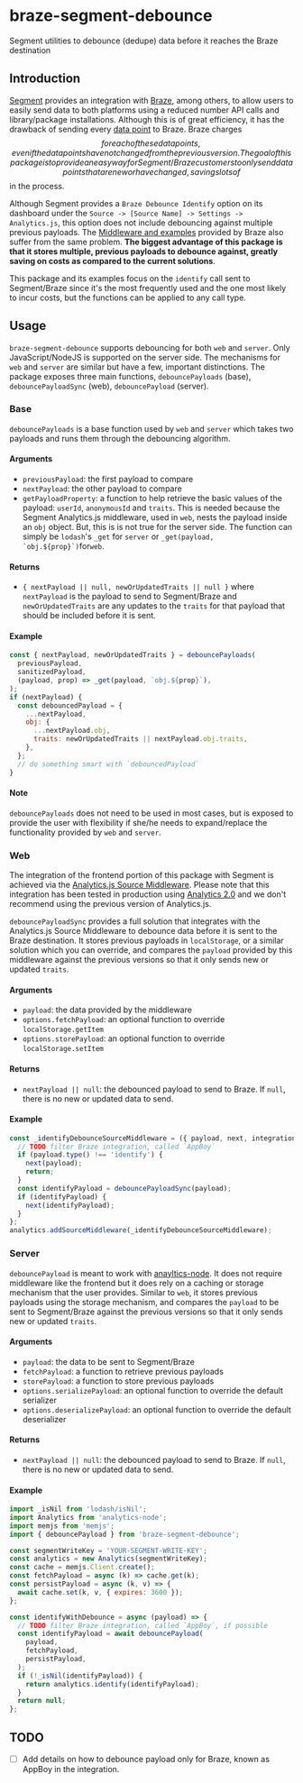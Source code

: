 # braze-segment-debounce

Segment utilities to debounce (dedupe) data before it reaches the Braze destination

## Introduction

[Segment](https://segment.com/) provides an integration with
[Braze](https://www.braze.com/), among others, to allow users to easily
send data to both platforms using a reduced number API calls and
library/package installations. Although this is of great efficiency, it has
the drawback of sending every [data
point](https://www.braze.com/docs/user_guide/onboarding_with_braze/data_points/)
to Braze. Braze charges $$ for each of these data points, even if the data
points have not changed from the previous version. The goal of this package
is to provide an easy way for Segment/Braze customers to only send data
points that are new or have changed, savings lots of $$ in the process.

Although Segment provides a `Braze Debounce Identify` option on its
dashboard under the `Source -> [Source Name] -> Settings -> Analytics.js`,
this option does not include debouncing against multiple previous payloads.
The [Middleware and examples](https://github.com/segmentio/segment-braze-mobile-middleware)
provided by Braze also suffer from the same problem. **The biggest
advantage of this package is that it stores multiple, previous payloads to
debounce against, greatly saving on costs as compared to the current
solutions**.

This package and its examples focus on the `identify` call sent to
Segment/Braze since it's the most frequently used and the one most likely
to incur costs, but the functions can be applied to any call type.

## Usage

`braze-segment-debounce` supports debouncing for both `web` and `server`. Only
JavaScript/NodeJS is supported on the server side. The mechanisms for `web`
and `server` are similar but have a few, important distinctions. The
package exposes three main functions, `debouncePayloads` (base),
`debouncePayloadSync` (web), `debouncePayload` (server).

### Base

`debouncePayloads` is a base function used by `web` and `server` which takes
two payloads and runs them through the debouncing algorithm.

#### Arguments

- `previousPayload`: the first payload to compare
- `nextPayload`: the other payload to compare
- `getPayloadProperty`: a function to help retrieve the basic values of
  the payload: `userId`, `anonymousId` and `traits`. This is needed because
  the Segment Analytics.js middleware, used in `web`, nests the payload
  inside an `obj` object. But, this is is not true for the server side. The
  function can simply be `lodash`'s `_get` for `server` or `` _get(payload, `obj.${prop}`) ``for`web`.

#### Returns

- `{ nextPayload || null, newOrUpdatedTraits || null }` where
  `nextPayload` is the payload to send to Segment/Braze and
  `newOrUpdatedTraits` are any updates to the `traits` for that payload
  that should be included before it is sent.

#### Example

```js
const { nextPayload, newOrUpdatedTraits } = debouncePayloads(
  previousPayload,
  sanitizedPayload,
  (payload, prop) => _get(payload, `obj.${prop}`),
);
if (nextPayload) {
  const debouncedPayload = {
    ...nextPayload,
    obj: {
      ...nextPayload.obj,
      traits: newOrUpdatedTraits || nextPayload.obj.traits,
    },
  };
  // do something smart with `debouncedPayload`
}
```

#### Note

`debouncePayloads` does not need to be used in most cases, but is exposed to
provide the user with flexibility if she/he needs to expand/replace the
functionality provided by `web` and `server`.

### Web

The integration of the frontend portion of this package with Segment is
achieved via the [Analytics.js
Source Middleware](https://segment.com/docs/connections/sources/catalog/libraries/website/javascript/middleware/#using-source-middlewares).
Please note that this integration has been tested in production using
[Analytics
2.0](https://segment.com/docs/connections/sources/catalog/libraries/website/javascript/)
and we don't recommend using the previous version of Analytics.js.

`debouncePayloadSync` provides a full solution that integrates with the
Analytics.js Source Middleware to debounce data before it is sent to
the Braze destination. It stores previous payloads in `localStorage`, or a
similar solution which you can override, and compares the `payload`
provided by this middleware against the previous versions so that it only
sends new or updated `traits`.

#### Arguments

- `payload`: the data provided by the middleware
- `options.fetchPayload`: an optional function to override `localStorage.getItem`
- `options.storePayload`: an optional function to override `localStorage.setItem`

#### Returns

- `nextPayload || null`: the debounced payload to send to Braze. If `null`,
  there is no new or updated data to send.

#### Example

```js
const _identifyDebounceSourceMiddleware = ({ payload, next, integrations }) => {
  // TODO filter Braze integration, called `AppBoy`
  if (payload.type() !== 'identify') {
    next(payload);
    return;
  }
  const identifyPayload = debouncePayloadSync(payload);
  if (identifyPayload) {
    next(identifyPayload);
  }
};
analytics.addSourceMiddleware(_identifyDebounceSourceMiddleware);
```

### Server

`debouncePayload` is meant to work with
[anayltics-node](https://www.npmjs.com/package/analytics-node). It does not
require middleware like the frontend but it does rely on a caching or
storage mechanism that the user provides. Similar to `web`, it stores
previous payloads using the storage mechanism, and compares the `payload`
to be sent to Segment/Braze against the previous versions so that it only
sends new or updated `traits`.

#### Arguments

- `payload`: the data to be sent to Segment/Braze
- `fetchPayload`: a function to retrieve previous payloads
- `storePayload`: a function to store previous payloads
- `options.serializePayload`: an optional function to override the default serializer
- `options.deserializePayload`: an optional function to override the default deserializer

#### Returns

- `nextPayload || null`: the debounced payload to send to Braze. If `null`,
  there is no new or updated data to send.

#### Example

```js
import _isNil from 'lodash/isNil';
import Analytics from 'analytics-node';
import memjs from 'memjs';
import { debouncePayload } from 'braze-segment-debounce';

const segmentWriteKey = 'YOUR-SEGMENT-WRITE-KEY';
const analytics = new Analytics(segmentWriteKey);
const cache = memjs.Client.create();
const fetchPayload = async (k) => cache.get(k);
const persistPayload = async (k, v) => {
  await cache.set(k, v, { expires: 3600 });
};

const identifyWithDebounce = async (payload) => {
  // TODO filter Braze integration, called `AppBoy`, if possible
  const identifyPayload = await debouncePayload(
    payload,
    fetchPayload,
    persistPayload,
  );
  if (!_isNil(identifyPayload)) {
    return analytics.identify(identifyPayload);
  }
  return null;
};
```

## TODO

- [ ] Add details on how to debounce payload only for Braze, known as
      AppBoy in the integration.

